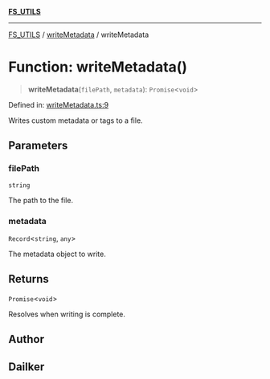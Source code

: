 [**FS_UTILS**](../../README.md)

***

[FS_UTILS](../../README.md) / [writeMetadata](../README.md) / writeMetadata

# Function: writeMetadata()

> **writeMetadata**(`filePath`, `metadata`): `Promise`\<`void`\>

Defined in: [writeMetadata.ts:9](https://github.com/dailker/everyutil/blob/26e2bb73429918cf0d08899e9efd90b82a42c92e/src/fs/writeMetadata.ts#L9)

Writes custom metadata or tags to a file.

## Parameters

### filePath

`string`

The path to the file.

### metadata

`Record`\<`string`, `any`\>

The metadata object to write.

## Returns

`Promise`\<`void`\>

Resolves when writing is complete.

## Author

## Dailker
